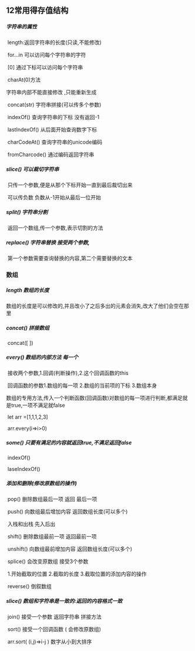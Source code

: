 ## 12常用得存值结构

##### 字符串的属性

​	length:返回字符串的长度(只读,不能修改)

​	for...in  可以访问每个字符串的字符

​	[0]  通过下标可以访问每个字符串

​	charAt(0)方法

字符串内部不能直接修改 ,只能重新生成

​	concat(str)	字符串拼接(可以传多个参数)

​	indexOf()	查询字符串的下标   没有返回-1

​	lastIndexOf()		从后面开始查询数字下标

​	charCodeAt()	查询字符串的unicode编码

​	fromCharcode()	通过编码返回字符串

##### 	slice()	可以裁切字符串

​		只传一个参数,便是从那个下标开始一直到最后裁切出来

​		可以传负数    负数从-1开始从最后一位开始

##### 	split()	字符串分割		

​		返回一个数组,传一个参数,表示切割的方法

##### 	replace()		字符串替换	接受两个参数,

​		第一个参数需要查询替换的内容,第二个需要替换的文本

### 数组

##### 	length 数组的长度

​		数组的长度是可以修改的,并且改小了之后多出的元素会消失,改大了他们会空在那里

##### 	concat()  拼接数组

​		concat([ ])

##### 	every()	数组的内部方法   每一个

​		接收两个参数,1.回调(判断操作),2.这个回调函数的this

​			回调函数的参数1.数组的每一项  2.数组的当前项的下标 3.数组本身

​		数组的专用方法,传入一个判断函数(回调函数)对数组的每一项进行判断,都满足就是true,一项不满足就false

​		let  arr =[1,1,1,2,3]

​		arr.every(i=>i>0)

##### 	some()	只要有满足的内容就返回true,不满足返回false

​		indexOf()

​		laseIndexOf()

##### 	添加和删除(修改原数组的操作)

​	pop()	删除数组最后一项		返回	最后一项

​	push()	向数组最后增加内容     返回数组长度(可以多个)

​	入栈和出栈     先入后出

​	shift()	删除数组最前一项		返回最前一项

​	unshift()	向数组最前增加内容     返回数组长度(可以多个)

​	splice()	会改变原数组		接受3个参数

​		1.开始截取的位置	2.截取的长度 3.截取位置的添加内容的操作

​	reverse()	倒叙数组

##### 	slice()	数组和字符串是一致的:返回的内容格式一致

​	join()	接受一个参数 返回字符串    拼接方法	

​	sort()	接受一个回调函数   ( 会修改原数组)

​		arr.sort( (i,j)=>i-j )   数字从小到大排序

​	